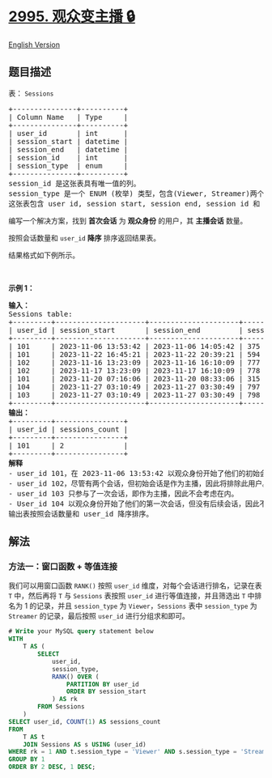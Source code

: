 # [2995. 观众变主播 🔒](https://leetcode.cn/problems/viewers-turned-streamers)

[English Version](/solution/2900-2999/2995.Viewers%20Turned%20Streamers/README_EN.md)

<!-- tags:数据库 -->

## 题目描述

<!-- 这里写题目描述 -->

<p>表：&nbsp;<code>Sessions</code></p>

<pre>
+---------------+----------+
| Column Name   | Type     |
+---------------+----------+
| user_id       | int      |
| session_start | datetime |
| session_end   | datetime |
| session_id    | int      |
| session_type  | enum     |
+---------------+----------+
session_id 是这张表具有唯一值的列。
session_type 是一个 ENUM (枚举) 类型，包含(Viewer, Streamer)两个类别。
这张表包含 user id, session start, session end, session id 和 session type。
</pre>

<p>编写一个解决方案，找到 <strong>首次会话</strong> 为 <strong>观众身份</strong> 的用户，其 <strong>主播会话</strong> 数量。</p>

<p>按照会话数量和 <code>user_id</code> <strong>降序</strong> 排序返回结果表。</p>

<p>结果格式如下例所示。</p>

<p>&nbsp;</p>

<p><b>示例 1：</b></p>

<pre>
<b>输入：</b>
Sessions table:
+---------+---------------------+---------------------+------------+--------------+
| user_id | session_start       | session_end         | session_id | session_type | 
+---------+---------------------+---------------------+------------+--------------+
| 101     | 2023-11-06 13:53:42 | 2023-11-06 14:05:42 | 375        | Viewer       |  
| 101     | 2023-11-22 16:45:21 | 2023-11-22 20:39:21 | 594        | Streamer     |   
| 102     | 2023-11-16 13:23:09 | 2023-11-16 16:10:09 | 777        | Streamer     | 
| 102     | 2023-11-17 13:23:09 | 2023-11-17 16:10:09 | 778        | Streamer     | 
| 101     | 2023-11-20 07:16:06 | 2023-11-20 08:33:06 | 315        | Streamer     | 
| 104     | 2023-11-27 03:10:49 | 2023-11-27 03:30:49 | 797        | Viewer       | 
| 103     | 2023-11-27 03:10:49 | 2023-11-27 03:30:49 | 798        | Streamer     |  
+---------+---------------------+---------------------+------------+--------------+
<b>输出：</b>
+---------+----------------+
| user_id | sessions_count | 
+---------+----------------+
| 101     | 2              | 
+---------+----------------+
<b>解释</b>
- user_id 101，在 2023-11-06 13:53:42 以观众身份开始了他们的初始会话，随后进行了两次主播会话，所以计数为 2。
- user_id 102，尽管有两个会话，但初始会话是作为主播，因此将排除此用户。
- user_id 103 只参与了一次会话，即作为主播，因此不会考虑在内。
- User_id 104 以观众身份开始了他们的第一次会话，但没有后续会话，因此不会包括在最终计数中。
输出表按照会话数量和 user_id 降序排序。
</pre>

## 解法

### 方法一：窗口函数 + 等值连接

我们可以用窗口函数 `RANK()` 按照 `user_id` 维度，对每个会话进行排名，记录在表 `T` 中，然后再将 `T` 与 `Sessions` 表按照 `user_id` 进行等值连接，并且筛选出 `T` 中排名为 1 的记录，并且 `session_type` 为 `Viewer`，`Sessions` 表中 `session_type` 为 `Streamer` 的记录，最后按照 `user_id` 进行分组求和即可。

<!-- tabs:start -->

```sql
# Write your MySQL query statement below
WITH
    T AS (
        SELECT
            user_id,
            session_type,
            RANK() OVER (
                PARTITION BY user_id
                ORDER BY session_start
            ) AS rk
        FROM Sessions
    )
SELECT user_id, COUNT(1) AS sessions_count
FROM
    T AS t
    JOIN Sessions AS s USING (user_id)
WHERE rk = 1 AND t.session_type = 'Viewer' AND s.session_type = 'Streamer'
GROUP BY 1
ORDER BY 2 DESC, 1 DESC;
```

<!-- tabs:end -->

<!-- end -->
